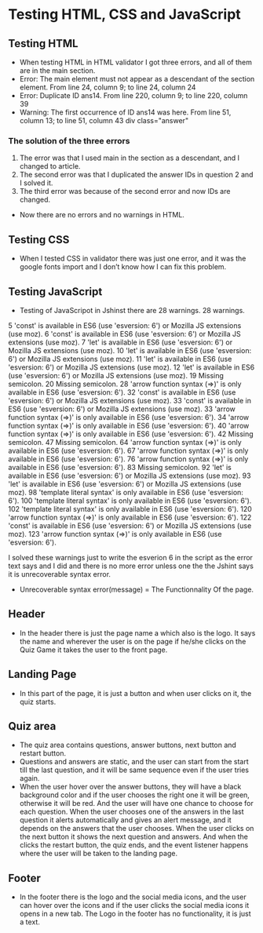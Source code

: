 # Testing HTML, CSS and JavaScript


## Testing HTML

- When testing HTML in HTML validator I got three errors, and all of them are in the main
section.
- Error: The main element must
not appear as a
descendant of the section
element.
From line 24, column 9; to line
24, column 24
- Error: Duplicate ID
ans14.
From line 220, column 9; to line
220, column 39
- Warning: The first
occurrence of ID ans14
was here.
From line 51, column 13; to line
51, column 43
div class="answer"

### The solution of the three errors

1. The error was that I used main in the section as a descendant, and I changed to
article.
2. The second error was that I duplicated the answer IDs in question 2 and I solved it.
3. The third error was because of the second error and now IDs are changed.

- Now there are no errors and no warnings in HTML.

 
## Testing CSS

- When I tested CSS in validator there was just one error, and it was the google fonts import
and I don’t know how I can fix this problem.


## Testing JavaScript

- Testing of JavaScripot in Jshinst there are 28 warnings.
28 warnings. 

5 'const' is available in ES6 (use 'esversion: 6') or Mozilla JS extensions (use moz).
6 'const' is available in ES6 (use 'esversion: 6') or Mozilla JS extensions (use moz).
7 'let' is available in ES6 (use 'esversion: 6') or Mozilla JS extensions (use moz).
10 'let' is available in ES6 (use 'esversion: 6') or Mozilla JS extensions (use moz).
11 'let' is available in ES6 (use 'esversion: 6') or Mozilla JS extensions (use moz).
12 'let' is available in ES6 (use 'esversion: 6') or Mozilla JS extensions (use moz).
19 Missing semicolon.
20 Missing semicolon.
28 'arrow function syntax (=>)' is only available in ES6 (use 'esversion: 6').
32 'const' is available in ES6 (use 'esversion: 6') or Mozilla JS extensions (use moz).
33 'const' is available in ES6 (use 'esversion: 6') or Mozilla JS extensions (use moz).
33 'arrow function syntax (=>)' is only available in ES6 (use 'esversion: 6').
34 'arrow function syntax (=>)' is only available in ES6 (use 'esversion: 6').
40 'arrow function syntax (=>)' is only available in ES6 (use 'esversion: 6').
42 Missing semicolon.
47 Missing semicolon.
64 'arrow function syntax (=>)' is only available in ES6 (use 'esversion: 6').
67 'arrow function syntax (=>)' is only available in ES6 (use 'esversion: 6').
76 'arrow function syntax (=>)' is only available in ES6 (use 'esversion: 6').
83 Missing semicolon.
92 'let' is available in ES6 (use 'esversion: 6') or Mozilla JS extensions (use moz).
93 'let' is available in ES6 (use 'esversion: 6') or Mozilla JS extensions (use moz).
98 'template literal syntax' is only available in ES6 (use 'esversion: 6').
100 'template literal syntax' is only available in ES6 (use 'esversion: 6').
102 'template literal syntax' is only available in ES6 (use 'esversion: 6').
120 'arrow function syntax (=>)' is only available in ES6 (use 'esversion: 6').
122 'const' is available in ES6 (use 'esversion: 6') or Mozilla JS extensions (use moz).
123 'arrow function syntax (=>)' is only available in ES6 (use 'esversion: 6').

I solved these warnings just to write the esverion 6 in the script as the
error text says and I did and there is no more error unless one the the Jshint
says it is unrecoverable syntax error.

- Unrecoverable syntax error(message) = The Functionnality Of the page. 

## Header

- In the header there is just the page name a which also is the logo. It says the
name and wherever the user is on the page if he/she clicks on the Quiz Game
it takes the user to the front page.

## Landing Page

- In this part of the page, it is just a button and when user clicks on it, the quiz starts.

## Quiz area

- The quiz area contains questions, answer buttons, next button and restart
button.
- Questions and answers are static, and the user can start from the start till the
last question, and it will be same sequence even if the user tries again. 
- When the user hover over the answer buttons, they will have a black background
color and if the user chooses the right one it will be green, otherwise it will be
red. And the user will have one chance to choose for each question. When the
user chooses one of the answers in the last question it alerts automatically
and gives an alert message, and it depends on the answers that the user
chooses. When the user clicks on the next button it shows the next question
and answers. And when the clicks the restart button, the quiz ends, and the
event listener happens where the user will be taken to the landing page.

## Footer

- In the footer there is the logo and the social media icons, and the user can
hover over the icons and if the user clicks the social media icons it opens in a
new tab. The Logo in the footer has no functionality, it is just a text.
